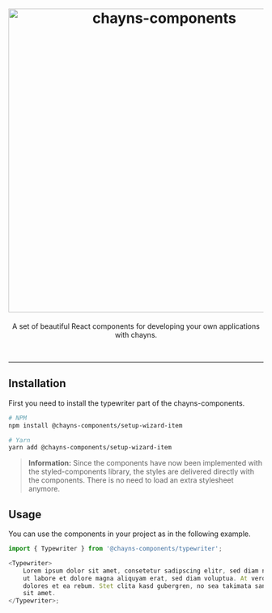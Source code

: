 <div align="center">
    <h1>
        <img src="https://raw.githubusercontent.com/TobitSoftware/chayns-components/master/assets/logo.png" width="600px" alt="chayns-components" />
    </h1>
    <p>A set of beautiful React components for developing your own applications with chayns.</p>
    <div>
        <img src="https://img.shields.io/npm/dm/@chayns-components/typewriter.svg?style=for-the-badge" alt="" />
        <img src="https://img.shields.io/npm/v/@chayns-components/typewriter?style=for-the-badge" alt="" />
        <img src="https://img.shields.io/github/license/TobitSoftware/chayns-components?style=for-the-badge" alt="" />
        <img src="https://img.shields.io/github/contributors/TobitSoftware/chayns-components?style=for-the-badge" alt="" />
    </div>
</div>

---

## Installation

First you need to install the typewriter part of the chayns-components.

```bash
# NPM
npm install @chayns-components/setup-wizard-item

# Yarn
yarn add @chayns-components/setup-wizard-item
```

> **Information:** Since the components have now been implemented with the styled-components
> library, the styles are delivered directly with the components. There is no need to load an extra
> stylesheet anymore.

## Usage

You can use the components in your project as in the following example.

```typescript jsx
import { Typewriter } from '@chayns-components/typewriter';

<Typewriter>
    Lorem ipsum dolor sit amet, consetetur sadipscing elitr, sed diam nonumy eirmod tempor invidunt
    ut labore et dolore magna aliquyam erat, sed diam voluptua. At vero eos et accusam et justo duo
    dolores et ea rebum. Stet clita kasd gubergren, no sea takimata sanctus est. Lorem ipsum dolor
    sit amet.
</Typewriter>;
```
